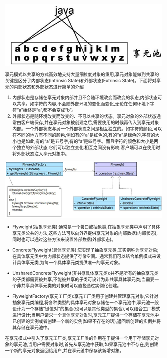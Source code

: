 ![](/assets/flyweightPattern.png)



享元模式以共享的方式高效地支持大量细粒度对象的重用,享元对象能做到共享的关键是区分了内部状态\(Intrinsic	State\)和外部状态\(Extrinsic	State\)。下面将对享元的内部状态和外部状态进行简单的介绍:

1. 内部状态是存储在享元对象内部并且不会随环境改变而改变的状态,内部状态可以共享。如字符的内容,不会随外部环境的变化而变化,无论在任何环境下字符“a”始终是“a”,都不会变成“b”。
2. 外部状态是随环境改变而改变的、不可以共享的状态。享元对象的外部状态通常由客户端保存,并在享元对象被创建之后,需要使用的时候再传入到享元对象内部。一个外部状态与另一个外部状态之间是相互独立的。如字符的颜色,可以在不同的地方有不同的颜色,例如有的“a”是红色的,有的“a”是绿色的,字符的大小也是如此,有的“a”是五号字,有的“a”是四号字。而且字符的颜色和大小是两个独立的外部状态,它们可以独立变化,相互之间没有影响,客户端可以在使用时将外部状态注入享元对象中。

![](/assets/flyweightPattern2.png)

* Flyweight\(抽象享元类\):通常是一个接口或抽象类,在抽象享元类中声明了具体享元类公共的方法,这些方法可以向外界提供享元对象的内部数据\(内部状态\),同时也可以通过这些方法来设置外部数据\(外部状态\)。

* ConcreteFlyweight\(具体享元类\):它实现了抽象享元类,其实例称为享元对象;在具体享元类中为内部状态提供了存储空间。通常我们可以结合单例模式来设计具体享元类,为每一个具体享元类提供唯一的享元对象。

* UnsharedConcreteFlyweight\(非共享具体享元类\):并不是所有的抽象享元类的子类都需要被共享,不能被共享的子类可设计为非共享具体享元类;当需要一个非共享具体享元类的对象时可以直接通过实例化创建。

* FlyweightFactory\(享元工厂类\):享元工厂类用于创建并管理享元对象,它针对抽象享元类编程,将各种类型的具体享元对象存储在一个享元池中,享元池一般设计为一个存储“键值对”的集合\(也可以是其他类型的集合\),可以结合工厂模式进行设计;当用户请求一个具体享元对象时,享元工厂提供一个存储在享元池中已创建的实例或者创建一个新的实例\(如果不存在的话\),返回新创建的实例并将其存储在享元池中。

在享元模式中引入了享元工厂类,享元工厂类的作用在于提供一个用于存储享元对象的享元池,当用户需要对象时,首先从享元池中获取,如果享元池中不存在,则创建一个新的享元对象返回给用户,并在享元池中保存该新增对象。








